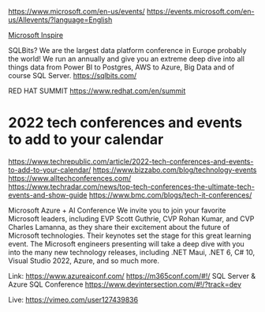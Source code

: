 https://www.microsoft.com/en-us/events/
https://events.microsoft.com/en-us/Allevents/?language=English

[Microsoft Inspire](https://myinspire.microsoft.com/home)

SQLBits?
We are the largest data platform conference in Europe probably the world! We run an annually and give you an extreme deep dive into all things data from Power BI to Postgres, AWS to Azure, Big Data and of course SQL Server.
https://sqlbits.com/

RED HAT SUMMIT
https://www.redhat.com/en/summit

# 2022 tech conferences and events to add to your calendar

https://www.techrepublic.com/article/2022-tech-conferences-and-events-to-add-to-your-calendar/
https://www.bizzabo.com/blog/technology-events
https://www.alltechconferences.com/
https://www.techradar.com/news/top-tech-conferences-the-ultimate-tech-events-and-show-guide
https://www.bmc.com/blogs/tech-it-conferences/

Microsoft Azure + AI Conference
We invite you to join your favorite Microsoft leaders, including EVP Scott Guthrie, CVP Rohan Kumar, and CVP Charles Lamanna, as they share their excitement about the future of Microsoft technologies. Their keynotes set the stage for this great learning event. The Microsoft engineers presenting will take a deep dive with you into the many new technology releases, including .NET Maui, .NET 6, C# 10, Visual Studio 2022, Azure, and so much more.

Link: https://www.azureaiconf.com/ https://m365conf.com/#!/ SQL Server & Azure SQL Conference https://www.devintersection.com/#!/?track=dev

Live: https://vimeo.com/user127439836
